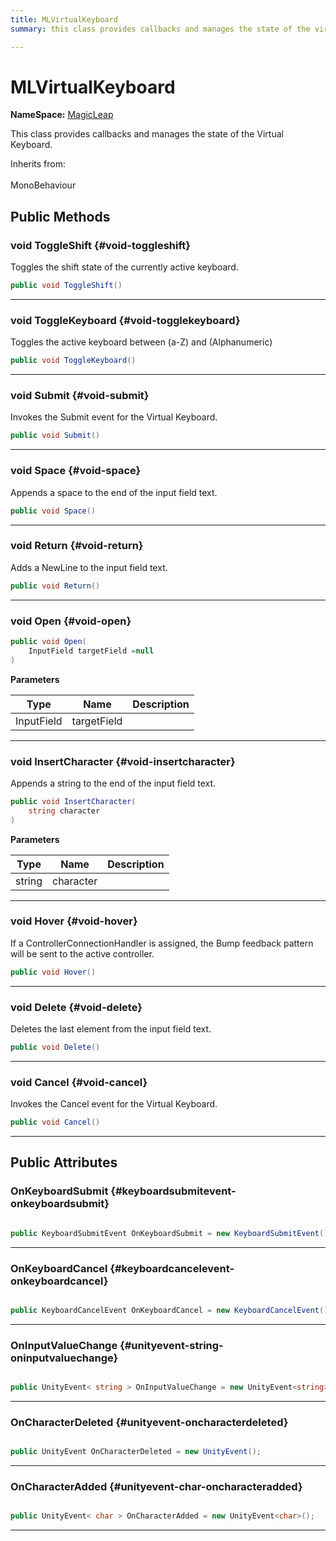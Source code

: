 ```yaml
---
title: MLVirtualKeyboard
summary: this class provides callbacks and manages the state of the virtual keyboard. 

---
```


# MLVirtualKeyboard



**NameSpace:** 
[MagicLeap](/unity-api/api/UnityEngine.XR.MagicLeap/UnityEngine.XR.MagicLeap.md) 


This class provides callbacks and manages the state of the Virtual Keyboard.   


Inherits from: <br></br>MonoBehaviour




## Public Methods

### void ToggleShift {#void-toggleshift}

Toggles the shift state of the currently active keyboard. 

```csharp
public void ToggleShift()
```






-----------

### void ToggleKeyboard {#void-togglekeyboard}

Toggles the active keyboard between (a-Z) and (Alphanumeric) 

```csharp
public void ToggleKeyboard()
```






-----------

### void Submit {#void-submit}

Invokes the Submit event for the Virtual Keyboard. 

```csharp
public void Submit()
```






-----------

### void Space {#void-space}

Appends a space to the end of the input field text. 

```csharp
public void Space()
```






-----------

### void Return {#void-return}

Adds a NewLine to the input field text. 

```csharp
public void Return()
```






-----------

### void Open {#void-open}

```csharp
public void Open(
    InputField targetField =null
)
```


**Parameters**

| Type | Name  | Description  | 
|--|--|--|
| InputField |targetField||






-----------

### void InsertCharacter {#void-insertcharacter}

Appends a string to the end of the input field text. 

```csharp
public void InsertCharacter(
    string character
)
```


**Parameters**

| Type | Name  | Description  | 
|--|--|--|
| string |character||






-----------

### void Hover {#void-hover}

If a ControllerConnectionHandler is assigned, the Bump feedback pattern will be sent to the active controller. 

```csharp
public void Hover()
```






-----------

### void Delete {#void-delete}

Deletes the last element from the input field text. 

```csharp
public void Delete()
```






-----------

### void Cancel {#void-cancel}

Invokes the Cancel event for the Virtual Keyboard. 

```csharp
public void Cancel()
```






-----------

## Public Attributes

### OnKeyboardSubmit {#keyboardsubmitevent-onkeyboardsubmit}

```csharp

public KeyboardSubmitEvent OnKeyboardSubmit = new KeyboardSubmitEvent();

```






-----------

### OnKeyboardCancel {#keyboardcancelevent-onkeyboardcancel}

```csharp

public KeyboardCancelEvent OnKeyboardCancel = new KeyboardCancelEvent();

```






-----------

### OnInputValueChange {#unityevent-string-oninputvaluechange}

```csharp

public UnityEvent< string > OnInputValueChange = new UnityEvent<string>();

```






-----------

### OnCharacterDeleted {#unityevent-oncharacterdeleted}

```csharp

public UnityEvent OnCharacterDeleted = new UnityEvent();

```






-----------

### OnCharacterAdded {#unityevent-char-oncharacteradded}

```csharp

public UnityEvent< char > OnCharacterAdded = new UnityEvent<char>();

```






-----------

